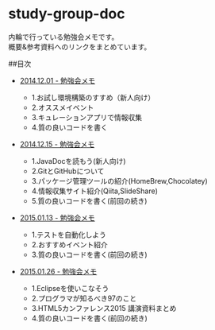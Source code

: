 study-group-doc
===============
内輪で行っている勉強会メモです。  
概要&参考資料へのリンクをまとめています。

##目次
* [2014.12.01 - 勉強会メモ](https://github.com/nesheep5/study-group-doc/blob/master/20141201.md) 
  * 1.お試し環境構築のすすめ（新人向け）
  * 2.オススメイベント
  * 3.キュレーションアプリで情報収集
  * 4.質の良いコードを書く

* [2014.12.15 - 勉強会メモ](https://github.com/nesheep5/study-group-doc/blob/master/20141215.md) 
  * 1.JavaDocを読もう(新人向け)
  * 2.GitとGitHubについて
  * 3.パッケージ管理ツールの紹介(HomeBrew,Chocolatey)
  * 4.情報収集サイト紹介(Qiita,SlideShare)
  * 5.質の良いコードを書く(前回の続き)

* [2015.01.13 - 勉強会メモ](https://github.com/nesheep5/study-group-doc/blob/master/20150113.md)
  * 1.テストを自動化しよう
  * 2.おすすめイベント紹介
  * 3.質の良いコードを書く(前回の続き)
  
* [2015.01.26 - 勉強会メモ](https://github.com/nesheep5/study-group-doc/blob/master/20150126.md)
  * 1.Eclipseを使いこなそう
  * 2.プログラマが知るべき97のこと
  * 3.HTML5カンファレンス2015 講演資料まとめ
  * 4.質の良いコードを書く(前回の続き)
